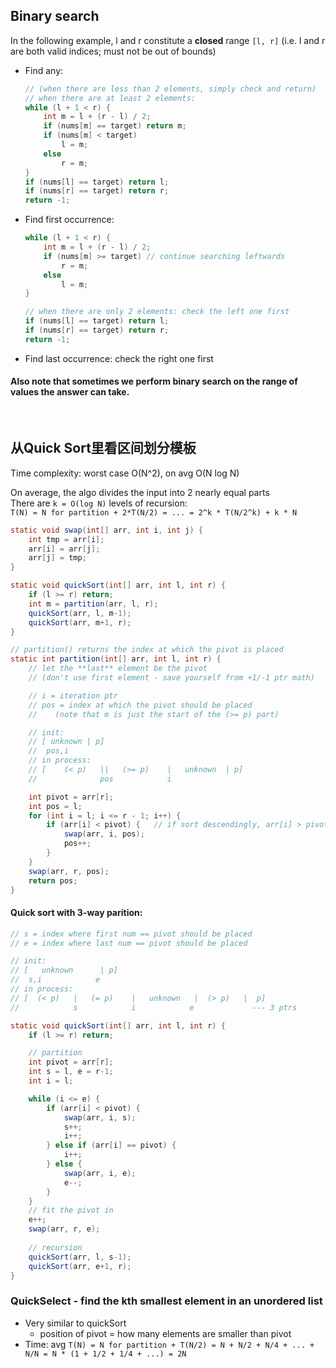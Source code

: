 ## Binary search
In the following example, l and r constitute a **closed** range `[l, r]` (i.e. l and r are both valid indices; must not be out of bounds)
- Find any:
    ```java
    // (when there are less than 2 elements, simply check and return)
    // when there are at least 2 elements:
    while (l + 1 < r) {
        int m = l + (r - l) / 2;
        if (nums[m] == target) return m;
        if (nums[m] < target)
            l = m;
        else
            r = m;
    }
    if (nums[l] == target) return l;
    if (nums[r] == target) return r;
    return -1;
    ```

- Find first occurrence:
    ```java
    while (l + 1 < r) {
        int m = l + (r - l) / 2;
        if (nums[m] >= target) // continue searching leftwards
            r = m;
        else
            l = m;
    }

    // when there are only 2 elements: check the left one first
    if (nums[l] == target) return l;
    if (nums[r] == target) return r;
    return -1;
    ```
- Find last occurrence: check the right one first


#### Also note that sometimes we perform binary search on the range of values the answer can take.

<br>

## 从Quick Sort里看区间划分模板
Time complexity: worst case O(N^2), on avg O(N log N)

On average, the algo divides the input into 2 nearly equal parts\
There are `k = O(log N)` levels of recursion:\
`T(N) = N for partition + 2*T(N/2) = ... = 2^k * T(N/2^k) + k * N`

```java
static void swap(int[] arr, int i, int j) {
    int tmp = arr[i];
    arr[i] = arr[j];
    arr[j] = tmp;
}

static void quickSort(int[] arr, int l, int r) {  
    if (l >= r) return;
    int m = partition(arr, l, r);
    quickSort(arr, l, m-1);
    quickSort(arr, m+1, r);
}

// partition() returns the index at which the pivot is placed
static int partition(int[] arr, int l, int r) {
    // let the **last** element be the pivot 
    // (don't use first element - save yourself from +1/-1 ptr math)

    // i = iteration ptr
    // pos = index at which the pivot should be placed
    //    (note that m is just the start of the (>= p) part)

    // init: 
    // [ unknown | p]
    //  pos,i
    // in process:
    // [    (< p)   ||   (>= p)    |   unknown  | p]
    //              pos            i

    int pivot = arr[r];
    int pos = l;  
    for (int i = l; i <= r - 1; i++) {
        if (arr[i] < pivot) {   // if sort descendingly, arr[i] > pivot
            swap(arr, i, pos);
            pos++;
        }
    }
    swap(arr, r, pos);
    return pos;
}
```

#### Quick sort with 3-way parition:
```java
// s = index where first num == pivot should be placed
// e = index where last num == pivot should be placed

// init: 
// [   unknown      | p]
//  s,i            e
// in process:
// [  (< p)   |   (= p)    |   unknown   |  (> p)   |  p]
//            s            i            e             --- 3 ptrs

static void quickSort(int[] arr, int l, int r) {  
    if (l >= r) return;

    // partition
    int pivot = arr[r];
    int s = l, e = r-1;
    int i = l; 

    while (i <= e) {
        if (arr[i] < pivot) {
            swap(arr, i, s);
            s++;
            i++;
        } else if (arr[i] == pivot) {
            i++;
        } else {
            swap(arr, i, e);
            e--;
        }
    }
    // fit the pivot in
    e++;
    swap(arr, r, e);
    
    // recursion
    quickSort(arr, l, s-1);
    quickSort(arr, e+1, r);
}
```


### QuickSelect - find the kth smallest element in an unordered list
- Very similar to quickSort
    - position of pivot = how many elements are smaller than pivot
- Time: avg 
`T(N) = N for partition + T(N/2) = N + N/2 + N/4 + ... + N/N = N * (1 + 1/2 + 1/4 + ...) = 2N`

